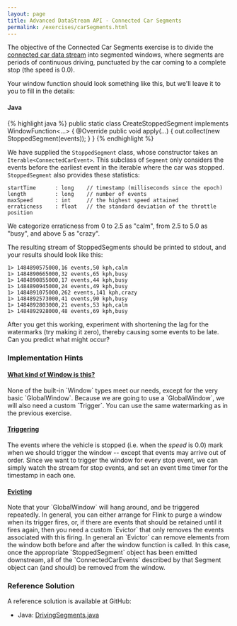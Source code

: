 ```yaml
---
layout: page
title: Advanced DataStream API - Connected Car Segments
permalink: /exercises/carSegments.html
---
```


The objective of the Connected Car Segments exercise is to divide the [connected car data stream](connectedCar.html)
into segmented windows, where segments are periods of continuous driving, punctuated by the car coming to a complete stop (the speed is 0.0).

Your window function should look something like this, but we'll leave it to you to fill in the details:

#### Java

{% highlight java %}
public static class CreateStoppedSegment implements WindowFunction<...> {
    @Override
    public void apply(...) {
        out.collect(new StoppedSegment(events));
    }
}
{% endhighlight %}

We have supplied the `StoppedSegment` class, whose constructor takes an `Iterable<ConnectedCarEvent>`.
This subclass of `Segment` only considers the events before the earliest event in the iterable where the car
was stopped. `StoppedSegment` also provides these statistics:

~~~
startTime      : long    // timestamp (milliseconds since the epoch)
length         : long    // number of events
maxSpeed       : int     // the highest speed attained
erraticness    : float   // the standard deviation of the throttle position
~~~

We categorize erraticness from 0 to 2.5 as "calm", from 2.5 to 5.0 as "busy", and above 5 as "crazy".

The resulting stream of StoppedSegments should be printed to stdout, and your results should look like this:

~~~
1> 1484890575000,16 events,50 kph,calm
1> 1484890665000,32 events,65 kph,busy
1> 1484890855000,17 events,44 kph,busy
1> 1484890945000,24 events,49 kph,busy
1> 1484891075000,262 events,141 kph,crazy
1> 1484892573000,41 events,90 kph,busy
1> 1484892803000,21 events,53 kph,calm
1> 1484892928000,48 events,69 kph,busy
~~~

After you get this working, experiment with shortening the lag for the watermarks (try making it zero), thereby
causing some events to be late.
Can you predict what might occur?

### Implementation Hints

<div class="panel-group" id="accordion" role="tablist" aria-multiselectable="true">
  <div class="panel panel-default">
    <div class="panel-heading" role="tab" id="headingOne">
      <h4 class="panel-title">
        <a class="collapsed" role="button" data-toggle="collapse" data-parent="#accordion" href="#collapseOne" aria-expanded="false" aria-controls="collapseOne">
What kind of Window is this?
        </a>
      </h4>
    </div>
    <div id="collapseOne" class="panel-collapse collapse" role="tabpanel" aria-labelledby="headingOne">
      <div class="panel-body" markdown="span">
None of the built-in `Window` types meet our needs, except for the very basic `GlobalWindow`.
Because we are going to use a `GlobalWindow`, we will also need a custom `Trigger`.
You can use the same watermarking as in the previous exercise.
      </div>
    </div>
  </div>

  <div class="panel panel-default">
    <div class="panel-heading" role="tab" id="headingTwo">
      <h4 class="panel-title">
        <a class="collapsed" role="button" data-toggle="collapse" data-parent="#accordion" href="#collapseTwo" aria-expanded="false" aria-controls="collapseTwo">
Triggering
        </a>
      </h4>
    </div>
    <div id="collapseTwo" class="panel-collapse collapse" role="tabpanel" aria-labelledby="headingTwo">
      <div class="panel-body" markdown="span">
The events where the vehicle is stopped (i.e. when the <i>speed</i> is 0.0) mark when we should
trigger the window -- except that events may arrive out of order.
Since we want to trigger the window for every stop event, we can simply
watch the stream for stop events, and set an event time timer for the timestamp in each one.
      </div>
    </div>
  </div>

  <div class="panel panel-default">
    <div class="panel-heading" role="tab" id="headingThree">
      <h4 class="panel-title">
        <a class="collapsed" role="button" data-toggle="collapse" data-parent="#accordion" href="#collapseThree" aria-expanded="false" aria-controls="collapseThree">
Evicting
        </a>
      </h4>
    </div>
    <div id="collapseThree" class="panel-collapse collapse" role="tabpanel" aria-labelledby="headingThree">
      <div class="panel-body" markdown="span">
Note that your `GlobalWindow` will hang around, and be triggered repeatedly.
In general, you can either arrange for Flink to purge a window when its trigger fires, or, if there are events
that should be retained until it fires again, then you need a custom `Evictor` that only removes
the events associated with this firing.
In general an `Evictor` can remove elements from the window both before and after the window function is called.
In this case, once the appropriate `StoppedSegment` object has been emitted downstream, all of the `ConnectedCarEvents`
described by that Segment object can (and should) be removed from the window.
      </div>
    </div>
  </div>
</div>

### Reference Solution

A reference solution is available at GitHub:

- Java: [DrivingSegments.java]({{site.javaexamples}}/datastream_java/windows/DrivingSegments.java)
